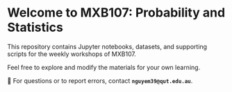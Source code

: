 # Welcome to MXB107: Probability and Statistics

This repository contains Jupyter notebooks, datasets, and supporting scripts for the weekly workshops of MXB107.

Feel free to explore and modify the materials for your own learning.

📩 For questions or to report errors, contact **`nguyem39@qut.edu.au`**.
